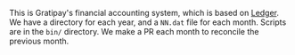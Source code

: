 This is Gratipay's financial accounting system, which is based on 
[Ledger](http://ledger-cli.org/). We have a directory for each year, and a `NN.dat`
file for each month. Scripts are in the `bin/` directory. We make a PR each month 
to reconcile the previous month.

